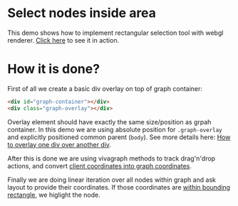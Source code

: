 # Select nodes inside area

This demo shows how to implement rectangular selection tool with webgl renderer. [Click here](http://anvaka.github.io/VivaGraphJS/demos/other/webgl-area-select/) to see it in action.

# How it is done?

First of all we create a basic div overlay on top of graph container:

``` html
<div id="graph-container"></div>
<div class="graph-overlay"></div>
```

Overlay element should have exactly the same size/position as grpah container. In this demo we are using absolute position for `.graph-overlay` and explicitly positioned common parent (`body`). See more details here: [How to overlay one div over another div](http://stackoverflow.com/questions/2941189/how-to-overlay-one-div-over-another-div).

After this is done we are using vivagraph methods to track drag'n'drop actions, and convert [client coordinates into graph coordinates](https://github.com/anvaka/VivaGraphJS/blob/8342dfb9d41fb619ec2e3a505beb508ce7743873/demos/other/webgl-area-select/index.js#L32-L40). 

Finally we are doing linear iteration over all nodes within graph and ask layout to provide their coordinates. If those coordinates are [within bounding rectangle](https://github.com/anvaka/VivaGraphJS/blob/8342dfb9d41fb619ec2e3a505beb508ce7743873/demos/other/webgl-area-select/index.js#L58-L62), we higlight the node.
